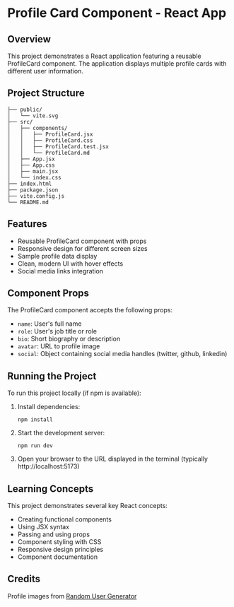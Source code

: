 # Profile Card Component - React App

## Overview

This project demonstrates a React application featuring a reusable ProfileCard component. The application displays multiple profile cards with different user information.

## Project Structure

```
├── public/
│   └── vite.svg
├── src/
│   ├── components/
│   │   ├── ProfileCard.jsx
│   │   ├── ProfileCard.css
│   │   ├── ProfileCard.test.jsx
│   │   └── ProfileCard.md
│   ├── App.jsx
│   ├── App.css
│   ├── main.jsx
│   └── index.css
├── index.html
├── package.json
├── vite.config.js
└── README.md
```

## Features

- Reusable ProfileCard component with props
- Responsive design for different screen sizes
- Sample profile data display
- Clean, modern UI with hover effects
- Social media links integration

## Component Props

The ProfileCard component accepts the following props:

- `name`: User's full name
- `role`: User's job title or role
- `bio`: Short biography or description
- `avatar`: URL to profile image
- `social`: Object containing social media handles (twitter, github, linkedin)

## Running the Project

To run this project locally (if npm is available):

1. Install dependencies:
   ```
   npm install
   ```

2. Start the development server:
   ```
   npm run dev
   ```

3. Open your browser to the URL displayed in the terminal (typically http://localhost:5173)

## Learning Concepts

This project demonstrates several key React concepts:

- Creating functional components
- Using JSX syntax
- Passing and using props
- Component styling with CSS
- Responsive design principles
- Component documentation

## Credits

Profile images from [Random User Generator](https://randomuser.me/)